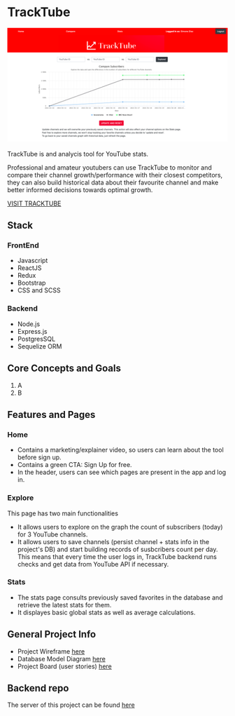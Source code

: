 # TrackTube

![tracktube app example image](https://github.com/fabianaColombo/tracktube-client2/blob/master/tracktube-git-redme-image.png?raw=true)

TrackTube is and analycis tool for YouTube stats. 

Professional and amateur youtubers can use TrackTube to monitor and compare their channel growth/performance with their closest competitors, they can also build historical data about their favourite channel and make better informed decisions towards optimal growth. 

[VISIT TRACKTUBE](https://tracktube.netlify.app/)


## Stack

### FrontEnd
- Javascript
- ReactJS
- Redux
- Bootstrap 
- CSS and SCSS

### Backend
- Node.js
- Express.js
- PostgresSQL
- Sequelize ORM

## Core Concepts and Goals

1. A
2. B

## Features and Pages
### Home
- Contains a marketing/explainer video, so users can learn about the tool before sign up.
- Contains a green CTA: Sign Up for free.
- In the header, users can see which pages are present in the app and log in.

### Explore
This page has two main functionalities 
- It allows users to explore on the graph the count of subscribers (today) for 3 YouTube channels. 
- It allows users to save channels (persist channel + stats info in the project's DB) and start building records of susbcribers count per day. This means that every time the user logs in, TrackTube backend runs checks and get data from YouTube API if necessary.

### Stats
- The stats page consults previously saved favorites in the database and retrieve the latest stats for them.
- It displayes basic global stats as well as average calculations.

## General Project Info
- Project Wireframe [here](https://wireframepro.mockflow.com/view/M2c5b4431476c092b16a9c8025f6ba3e21610116565680)
- Database Model Diagram [here](https://dbdiagram.io/d/5ffb526280d742080a35b822)
- Project Board (user stories) [here](https://github.com/users/fabianaColombo/projects/2?add_cards_query=is%3Aopen)

## Backend repo

The server of this project can be found [here](https://github.com/fabianaColombo/tracktube-server)
